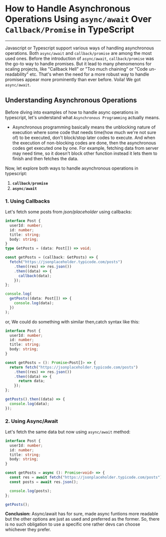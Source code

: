 # How to Handle Asynchronous Operations Using `async/await` Over `Callback/Promise` in TypeScript

---

Javascript or Typescript support various ways of handling asynchronous operations. Both `async/await` and `callback/promise` are among the most used ones. Before the introduction of `async/await`, `callback/promise` was the go-to way to handle promises. But it lead to many phenomenons for scaling projects, like "Callback Hell" or "Too much chaining" or "Code un-readability" etc. That's when the need for a more robust way to handle promises appear more prominently than ever before. Voila! We got `async/await`.

## Understanding Asynchronous Operations

Before diving into examples of how to handle async operations in typescript, let's understand what `Asynchronous Programming` actually means.

- Asynchronous programming basically means the unblocking nature of execution where some code that needs time(how much we're not sure of) to be executed, don't block/stop later codes to execute. And when the execution of non-blocking codes are done, then the asynchronous codes get executed one by one. For example, fetching data from server may need time, so it doesn't block other function instead it lets them to finish and then fetches the data.

Now, let explore both ways to handle asynchronous operations in typescript:

1. **`callback/promise`**
2. **`async/await`**

### 1. Using Callbacks

Let's fetch some posts from _json/placeholder_ using callbacks:

```typescript
interface Post {
  userId: number;
  id: number;
  title: string;
  body: string;
}
type GetPosts = (data: Post[]) => void;

const getPosts = (callback: GetPosts) => {
  fetch("https://jsonplaceholder.typicode.com/posts")
    .then((res) => res.json())
    .then((data) => {
      callback(data);
    });
};

console.log(
  getPosts((data: Post[]) => {
    console.log(data);
  })
);
```

or, We could do something with similar then,catch syntax like this:

```typescript
interface Post {
  userId: number;
  id: number;
  title: string;
  body: string;
}

const getPosts = (): Promise<Post[]> => {
  return fetch("https://jsonplaceholder.typicode.com/posts")
    .then((res) => res.json())
    .then((data) => {
      return data;
    });
};

getPosts().then((data) => {
  console.log(data);
});
```

### 2. Using Async/Await

Let's fetch the same data but now using `async/await` method:

```typescript
interface Post {
  userId: number;
  id: number;
  title: string;
  body: string;
}

const getPosts = async (): Promise<void> => {
  const res = await fetch("https://jsonplaceholder.typicode.com/posts");
  const posts = await res.json();

  console.log(posts);
};

getPosts();
```

**Conclusion:**
Async/await has for sure, made async funtions more readable but the other options are just as used and preferred as the former. So, there is no such obligation to use a specific one rather devs can choose whichever they prefer.
